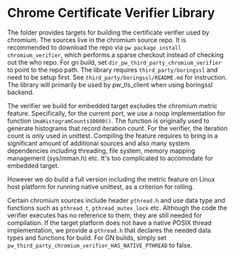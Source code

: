 # Chrome Certificate Verifier Library

The folder provides targets for building the certificate verifier used by
chromium. The sources live in the chromium source repo. It is recommended
to download the repo via `pw package install chromium_verifier`, which
performs a sparse checkout instead of checking out the who repo. For gn build,
set `dir_pw_third_party_chromium_verifier` to point to the repo path. The
library requires `third_party/boringssl` and need to be setup first. See
`third_party/boringssl/README.md` for instruction. The library will primarily
be used by pw_tls_client when using boringssl backend.

The verifier we build for embedded target excludes the chromium metric feature.
Specifically, for the current port, we use a noop implementation for function
`UmaHistogramCounts10000()`. The function is originally used to generate
histograms that record iteration count. For the verifier, the iteration count
is only used in unittest. Compiling the feature requires to bring in a
significant amount of additional sources and also many system dependencies
including threading, file system, memory mapping management (sys/mman.h) etc.
It's too complicated to accomodate for embedded target.

However we do build a full version including the metric feature on Linux host
platform for running native unittest, as a criterion for rolling.

Certain chromium sources include header `pthread.h` and use data type and
functions such as `pthread_t`, `pthread_mutex_lock` etc. Although the code
the verifier executes has no reference to them, they are still needed for
compilation. If the target platform does not have a native POSIX thread
implementation, we provide a `pthread.h` that declares the needed data types
and functions for build. For GN builds, simply set
`pw_third_party_chromium_verifier_HAS_NATIVE_PTHREAD` to false.
